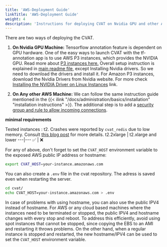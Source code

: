 ```yaml
---
title: 'AWS-Deployment Guide'
linkTitle: 'AWS-Deployment Guide'
weight: 4
description: 'Instructions for deploying CVAT on Nvidia GPU and other AWS machines.'
---
```


There are two ways of deploying the CVAT.

1. **On Nvidia GPU Machine:** Tensorflow annotation feature is dependent on GPU hardware.
   One of the easy ways to launch CVAT with the tf-annotation app is to use AWS P3 instances,
   which provides the NVIDIA GPU.
   Read more about [P3 instances here.](https://aws.amazon.com/about-aws/whats-new/2017/10/introducing-amazon-ec2-p3-instances/)
   Overall setup instruction is explained in [main readme file](https://github.com/cvat-ai/cvat/),
   except Installing Nvidia drivers.
   So we need to download the drivers and install it.
   For Amazon P3 instances, download the Nvidia Drivers from Nvidia website.
   For more check [Installing the NVIDIA Driver on Linux Instances](https://docs.aws.amazon.com/AWSEC2/latest/UserGuide/install-nvidia-driver.html)
   link.

2. **On Any other AWS Machine:** We can follow the same instruction guide mentioned in the
   {{< ilink "/docs/administration/basics/installation" "installation instructions" >}}.
   The additional step is to add a [security group and rule to allow incoming connections](https://docs.aws.amazon.com/AWSEC2/latest/UserGuide/using-network-security.html).

**minimal requirements**

Tested instances : t2. Crashes were reported by `cvat_redis` due to low memory. Consult [this blog post](https://docs.keydb.dev/blog/2019/12/16/blog-post/) for more details.
t2.2xlarge | t2.xlarge and lower
---|---
✅ | ❌

For any of above, don't forget to set the `CVAT_HOST` environment variable to the exposed
AWS public IP address or hostname:

```bash
export CVAT_HOST=your-instance.amazonaws.com
```

You can also create a `.env` file in the cvat repository. The adress is saved even when restarting the server.

```bash
cd cvat/
echo CVAT_HOST=your-instance.amazonaws.com > .env
```

In case of problems with using hostname, you can also use the public IPV4 instead of hostname.
For AWS or any cloud based machines where the instances need to be terminated or stopped,
the public IPV4 and hostname changes with every stop and reboot.
To address this efficiently, avoid using spot instances that cannot be stopped,
since copying the EBS to an AMI and restarting it throws problems.
On the other hand, when a regular instance is stopped and restarted,
the new hostname/IPV4 can be used to set the  `CVAT_HOST` environment variable.
